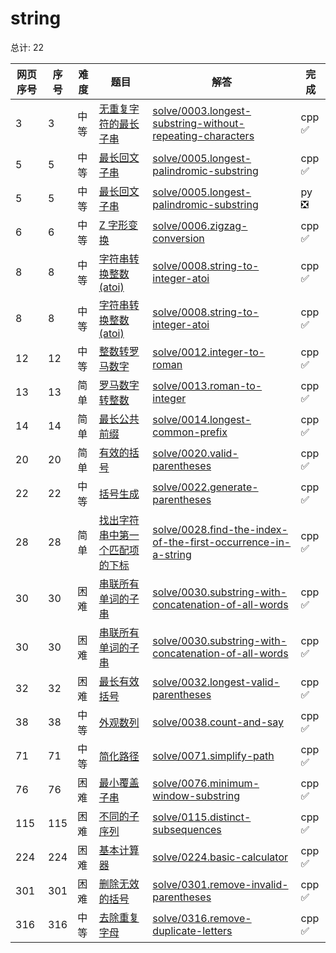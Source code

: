 # string

<!--- table -->


总计: 22

| 网页序号 | 序号 | 难度 | 题目                    | 解答                      | 完成 |
| ---- | ---- | ---- | ------------------ | ---------------- | -------- | 
| 3 | 3 | 中等 | [无重复字符的最长子串](https://leetcode.cn/problems/longest-substring-without-repeating-characters/description/) | [solve/0003.longest-substring-without-repeating-characters](../solve/0003.longest-substring-without-repeating-characters)| cpp ✅ |
| 5 | 5 | 中等 | [最长回文子串](https://leetcode.cn/problems/longest-palindromic-substring/description/) | [solve/0005.longest-palindromic-substring](../solve/0005.longest-palindromic-substring)| cpp ✅ |
| 5 | 5 | 中等 | [最长回文子串](https://leetcode.cn/problems/longest-palindromic-substring/description/) | [solve/0005.longest-palindromic-substring](../solve/0005.longest-palindromic-substring)| py ❎ |
| 6 | 6 | 中等 | [Z 字形变换](https://leetcode.cn/problems/zigzag-conversion/description/) | [solve/0006.zigzag-conversion](../solve/0006.zigzag-conversion)| cpp ✅ |
| 8 | 8 | 中等 | [字符串转换整数 (atoi)](https://leetcode.cn/problems/string-to-integer-atoi/description/) | [solve/0008.string-to-integer-atoi](../solve/0008.string-to-integer-atoi)| cpp ✅ |
| 8 | 8 | 中等 | [字符串转换整数 (atoi)](https://leetcode.cn/problems/string-to-integer-atoi/description/) | [solve/0008.string-to-integer-atoi](../solve/0008.string-to-integer-atoi)| cpp ✅ |
| 12 | 12 | 中等 | [整数转罗马数字](https://leetcode.cn/problems/integer-to-roman/description/) | [solve/0012.integer-to-roman](../solve/0012.integer-to-roman)| cpp ✅ |
| 13 | 13 | 简单 | [罗马数字转整数](https://leetcode.cn/problems/roman-to-integer/description/) | [solve/0013.roman-to-integer](../solve/0013.roman-to-integer)| cpp ✅ |
| 14 | 14 | 简单 | [最长公共前缀](https://leetcode.cn/problems/longest-common-prefix/description/) | [solve/0014.longest-common-prefix](../solve/0014.longest-common-prefix)| cpp ✅ |
| 20 | 20 | 简单 | [有效的括号](https://leetcode.cn/problems/valid-parentheses/description/) | [solve/0020.valid-parentheses](../solve/0020.valid-parentheses)| cpp ✅ |
| 22 | 22 | 中等 | [括号生成](https://leetcode.cn/problems/generate-parentheses/description/) | [solve/0022.generate-parentheses](../solve/0022.generate-parentheses)| cpp ✅ |
| 28 | 28 | 简单 | [找出字符串中第一个匹配项的下标](https://leetcode.cn/problems/find-the-index-of-the-first-occurrence-in-a-string/description/) | [solve/0028.find-the-index-of-the-first-occurrence-in-a-string](../solve/0028.find-the-index-of-the-first-occurrence-in-a-string)| cpp ✅ |
| 30 | 30 | 困难 | [串联所有单词的子串](https://leetcode.cn/problems/substring-with-concatenation-of-all-words/description/) | [solve/0030.substring-with-concatenation-of-all-words](../solve/0030.substring-with-concatenation-of-all-words)| cpp ✅ |
| 30 | 30 | 困难 | [串联所有单词的子串](https://leetcode.cn/problems/substring-with-concatenation-of-all-words/description/) | [solve/0030.substring-with-concatenation-of-all-words](../solve/0030.substring-with-concatenation-of-all-words)| cpp ✅ |
| 32 | 32 | 困难 | [最长有效括号](https://leetcode.cn/problems/longest-valid-parentheses/description/) | [solve/0032.longest-valid-parentheses](../solve/0032.longest-valid-parentheses)| cpp ✅ |
| 38 | 38 | 中等 | [外观数列](https://leetcode.cn/problems/count-and-say/description/) | [solve/0038.count-and-say](../solve/0038.count-and-say)| cpp ✅ |
| 71 | 71 | 中等 | [简化路径](https://leetcode.cn/problems/simplify-path/description/) | [solve/0071.simplify-path](../solve/0071.simplify-path)| cpp ✅ |
| 76 | 76 | 困难 | [最小覆盖子串](https://leetcode.cn/problems/minimum-window-substring/description/) | [solve/0076.minimum-window-substring](../solve/0076.minimum-window-substring)| cpp ✅ |
| 115 | 115 | 困难 | [不同的子序列](https://leetcode.cn/problems/distinct-subsequences/description/) | [solve/0115.distinct-subsequences](../solve/0115.distinct-subsequences)| cpp ✅ |
| 224 | 224 | 困难 | [基本计算器](https://leetcode.cn/problems/basic-calculator/description/) | [solve/0224.basic-calculator](../solve/0224.basic-calculator)| cpp ✅ |
| 301 | 301 | 困难 | [删除无效的括号](https://leetcode.cn/problems/remove-invalid-parentheses/description/) | [solve/0301.remove-invalid-parentheses](../solve/0301.remove-invalid-parentheses)| cpp ✅ |
| 316 | 316 | 中等 | [去除重复字母](https://leetcode.cn/problems/remove-duplicate-letters/description/) | [solve/0316.remove-duplicate-letters](../solve/0316.remove-duplicate-letters)| cpp ✅ |
